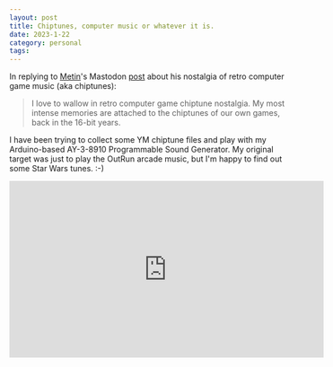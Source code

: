 ```yaml
---
layout: post
title: Chiptunes, computer music or whatever it is.
date: 2023-1-22
category: personal
tags: 
---
```


In replying to [Metin](https://metinseven.artstation.com)'s Mastodon [post](https://mastodon.hk/@metin@mastodon.art/109721998763825688) about his nostalgia of retro computer game music (aka chiptunes):

> I love to wallow in retro computer game chiptune nostalgia. My most intense memories are attached to the chiptunes of our own games, back in the 16-bit years.

I have been trying to collect some YM chiptune files and play with my Arduino-based AY-3-8910 Programmable Sound Generator. My original target was just to play the OutRun arcade music, but I'm happy to find out some Star Wars tunes. :-)

<iframe width="560" height="315" src="https://www.youtube.com/embed/78hBNoeA_No" title="YouTube video player" frameborder="0" allow="accelerometer; autoplay; clipboard-write; encrypted-media; gyroscope; picture-in-picture; web-share" allowfullscreen></iframe>